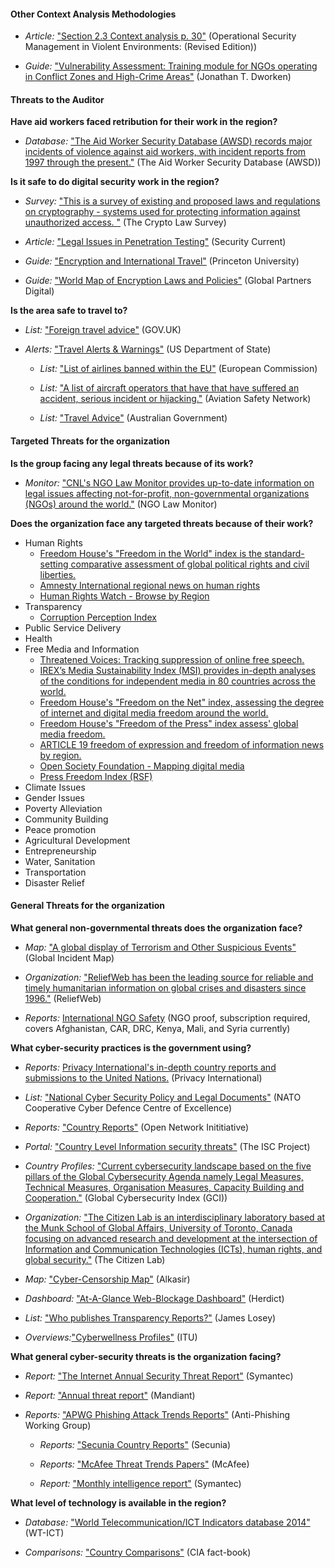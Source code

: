 
#### Other Context Analysis Methodologies

  * *Article:* ["Section 2.3 Context analysis p. 30"](http://www.odihpn.org/index.php?option=com_k2&view=item&layout=item&id=3159) (Operational Security Management in Violent Environments: (Revised Edition))
  
  * *Guide:* ["Vulnerability Assessment: Training module for NGOs operating in Conflict Zones and High-Crime Areas"](https://www.eisf.eu/wp-content/uploads/2014/09/0603-Dworken-undated-Vulnerability-assesment-training-module.pdf) (Jonathan T. Dworken)

#### Threats to the Auditor

**Have aid workers faced retribution for their work in the region?**

  * *Database:* ["The Aid Worker Security Database (AWSD) records major incidents of violence against aid workers, with incident reports from 1997 through the present."](https://aidworkersecurity.org/) (The Aid Worker Security Database (AWSD))

**Is it safe to do digital security work in the region?**

  * *Survey:* ["This is a survey of existing and proposed laws and regulations on cryptography - systems used for protecting information against unauthorized access.
"](http://www.cryptolaw.org/) (The Crypto Law Survey)

  * *Article:* ["Legal Issues in Penetration Testing"](http://www.securitycurrent.com/en/analysis/ac_analysis/legal-issues-in-penetration-testing) (Security Current)

  * *Guide:* ["Encryption and International Travel"](https://www.princeton.edu/itsecurity/encryption/encryption-and-internatio/) (Princeton University)

  * *Guide:* ["World Map of Encryption Laws and Policies"](https://www.gp-digital.org/national-encryption-laws-and-policies/#) (Global Partners Digital)
  
**Is the area safe to travel to?**

  * *List:* ["Foreign travel advice"](https://www.gov.uk/foreign-travel-advice) (GOV.UK)

* *Alerts:* ["Travel Alerts & Warnings"](http://www.travel.state.gov/content/passports/english/alertswarnings.html) (US Department of State)

  * *List:* ["List of airlines banned within the EU"](http://ec.europa.eu/transport/modes/air/safety/air-ban/index_en.htm) (European Commission) 

  * *List:* ["A list of aircraft operators that have that have suffered an accident, serious incident or hijacking."](http://aviation-safety.net/database/operator/) (Aviation Safety Network)

  * *List:* ["Travel Advice"](http://www.smartraveller.gov.au/) (Australian Government)

#### Targeted Threats for the organization

**Is the group facing any legal threats because of its work?**

  * *Monitor:* ["CNL's NGO Law Monitor provides up-to-date information on legal issues affecting not-for-profit, non-governmental organizations (NGOs) around the world."](http://www.icnl.org/research/monitor/) (NGO Law Monitor)

**Does the organization face any targeted threats because of their work?**

  * Human  Rights
    * [Freedom House's "Freedom in the World" index is the standard-setting comparative assessment of global political rights and civil liberties.](http://www.freedomhouse.org/report-types/freedom-world)
    * [Amnesty International regional news on human rights](https://www.amnesty.org/en/countries/)
    * [Human Rights Watch - Browse by Region](http://www.hrw.org/regions)
  * Transparency
    * [Corruption  Perception  Index](http://www.transparency.org/cpi2013/results/)
  * Public  Service  Delivery
  * Health
  * Free  Media  and  Information 
    * [Threatened Voices: Tracking suppression of online free speech.](http://threatened.globalvoicesonline.org/)
    * [IREX’s Media Sustainability Index (MSI) provides in-depth analyses of the conditions for independent media in 80 countries across the world.](http://www.irex.org/project/media-sustainability-index-msi)
    * [Freedom House's "Freedom on the Net" index, assessing the degree of internet and digital media freedom around the world.](http://www.freedomhouse.org/report-types/freedom-net)
    * [Freedom House's "Freedom of the Press" index assess' global media freedom.](http://www.freedomhouse.org/report-types/freedom-press)
    * [ARTICLE 19 freedom of expression and freedom of information news by region.](http://www.article19.org/pages/en/where-we-work.html)
    * [Open Society Foundation - Mapping digital media](http://www.opensocietyfoundations.org/projects/mapping-digital-media)
    * [Press Freedom Index (RSF)](https://en.rsf.org/press-freedom-index.html)
  * Climate  Issues
  * Gender  Issues
  * Poverty  Alleviation
  * Community  Building
  * Peace  promotion
  * Agricultural  Development
  * Entrepreneurship
  * Water,  Sanitation
  * Transportation
  * Disaster  Relief

#### General Threats for the organization

**What general non-governmental threats does the organization face?**

  * *Map:* ["A global display of Terrorism and Other Suspicious Events"](http://www.globalincidentmap.com/map.php) (Global Incident Map)

  * *Organization:* ["ReliefWeb has been the leading source for reliable and timely humanitarian information on global crises and disasters since 1996."](http://reliefweb.int/) (ReliefWeb)

  * *Reports:* [International NGO Safety](http://www.ngosafety.org/) (NGO proof, subscription required, covers Afghanistan, CAR, DRC, Kenya, Mali, and Syria currently)

**What cyber-security practices is the government using?**

  * *Reports:* [Privacy International's in-depth country reports and submissions to the United Nations.](https://www.privacyinternational.org/resources/reports) (Privacy International)

  * *List:* ["National Cyber Security Policy and Legal Documents"](http://www.ccdcoe.org/strategies-policies.html) (NATO Cooperative Cyber Defence Centre of Excellence)

  * *Reports:* ["Country Reports"](https://opennet.net/research/profiles) (Open Network Inititiative)

  * *Portal:* ["Country Level Information security threats"](https://iscproject.org/country-assessments/) (The ISC Project)

  * *Country Profiles:* ["Current cybersecurity landscape based on the five pillars of the Global Cybersecurity Agenda namely Legal Measures, Technical Measures, Organisation Measures, Capacity Building and Cooperation."](http://www.itu.int/en/ITU-D/Cybersecurity/Pages/Country_Profiles.aspx) (Global Cybersecurity Index (GCI))

  * *Organization:* ["The Citizen Lab is an interdisciplinary laboratory based at the Munk School of Global Affairs, University of Toronto, Canada focusing on advanced research and development at the intersection of Information and Communication Technologies (ICTs), human rights, and global security."](https://citizenlab.org/) (The Citizen Lab)

  * *Map:* ["Cyber-Censorship Map"](https://alkasir.com/map) (Alkasir)

  * *Dashboard:* ["At-A-Glance Web-Blockage Dashboard"](http://herdict.org/explore/indephth) (Herdict)

  * *List:* ["Who publishes Transparency Reports?"](http://jameslosey.com/post/98162645081/who-publishes-transparency-reports-here-is-an) (James Losey)

  * *Overviews:*["Cyberwellness Profiles"](http://www.itu.int/en/ITU-D/Cybersecurity/Pages/Country_Profiles.aspx) (ITU)

**What general cyber-security threats is the organization facing?**

  * *Report:* ["The Internet Annual Security Threat Report"](http://www.symantec.com/security_response/publications/threatreport.jsp) (Symantec)

  * *Report:* ["Annual threat report"](https://www.mandiant.com/resources/mandiant-reports/) (Mandiant)

* *Reports:* ["APWG Phishing Attack Trends Reports"](http://www.apwg.org/resources/apwg-reports/) (Anti-Phishing Working Group)

  * *Reports:* ["Secunia Country Reports"](https://secunia.com/resources/countryreports/) (Secunia)

  * *Reports:* ["McAfee Threat Trends Papers"](https://www.mcafee.com/us/security-awareness/threat-trends.aspx) (McAfee)

  * *Report:* ["Monthly intelligence report"](https://www.symantec.com/security_response/publications/monthlythreatreport.jsp) (Symantec)

**What level of technology is available in the region?**

  * *Database:* ["World Telecommunication/ICT Indicators database 2014"](http://www.itu.int/en/ITU-D/Statistics/Pages/publications/wtid.aspx) (WT-ICT)

  * *Comparisons:* ["Country Comparisons"](https://www.cia.gov/library/publications/the-world-factbook/) (CIA fact-book)

